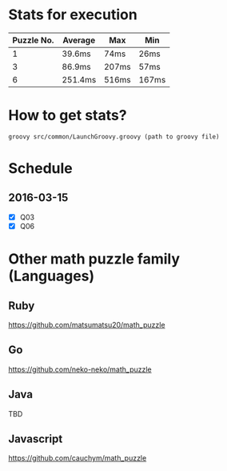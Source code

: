 # Stats for execution
|Puzzle No.|Average|Max |Min |
|----------|-------|----|----|
|1         |39.6ms |74ms|26ms|
|3         |86.9ms |207ms|57ms|
|6         |251.4ms|516ms|167ms|

# How to get stats?
`groovy src/common/LaunchGroovy.groovy (path to groovy file)`

# Schedule
## 2016-03-15
 - [x] Q03
 - [x] Q06

# Other math puzzle family (Languages)
## Ruby
https://github.com/matsumatsu20/math_puzzle
## Go
https://github.com/neko-neko/math_puzzle
## Java
TBD
## Javascript
https://github.com/cauchym/math_puzzle
